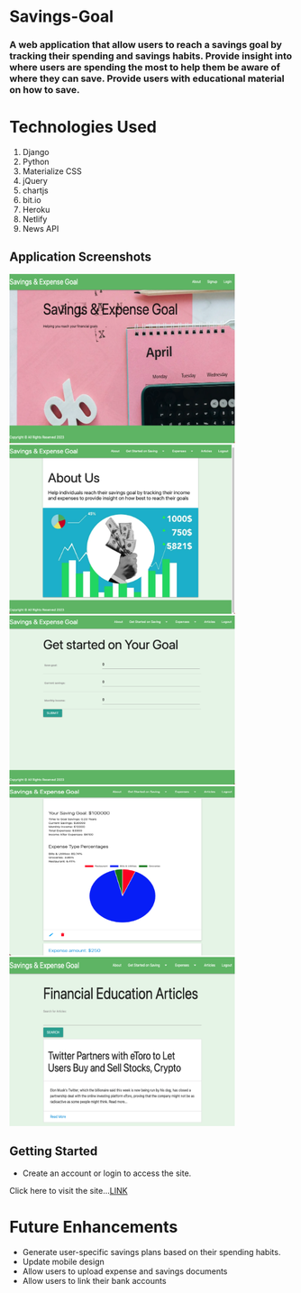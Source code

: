 # Savings-Goal

### A web application that allow users to reach a savings goal by tracking their spending and savings habits. Provide insight into where users are spending the most to help them be aware of where they can save. Provide users with educational material on how to save.


# Technologies Used

1. Django
2. Python
3. Materialize CSS
4. jQuery
5. chartjs
6. bit.io
7. Heroku
8. Netlify
9. News API

## Application Screenshots

<img src ='./screenshots/homepage.png' width= '400' height= '300'>
<img src ='./screenshots/about.png' width= '400' height= '300'>
<img src ='./screenshots/get_started.png' width= '400' height= '300'>
<img src ='./screenshots/expense.png' width= '400' height= '300'>
<img src ='./screenshots/articles.png' width= '400' height= '300'>

## Getting Started

* Create an account or login to access the site.

Click here to visit the site...[LINK](https://savingsgoal-0424.herokuapp.com/)


# Future Enhancements
* Generate user-specific savings plans based on their spending habits.
* Update mobile design 
* Allow users to upload expense and savings documents
* Allow users to link their bank accounts

